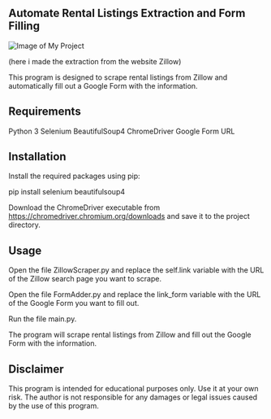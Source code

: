 ## Automate Rental Listings Extraction and Form Filling

![Image of My Project](https://i.imgur.com/6IRiT1z.gif)

(here i made the extraction from the website Zillow)

This program is designed to scrape rental listings from Zillow and automatically fill out a Google Form with the information.

## Requirements

Python 3
Selenium
BeautifulSoup4
ChromeDriver
Google Form URL

## Installation

Install the required packages using pip:

pip install selenium beautifulsoup4

Download the ChromeDriver executable from https://chromedriver.chromium.org/downloads and save it to the project directory.

## Usage

Open the file ZillowScraper.py and replace the self.link variable with the URL of the Zillow search page you want to scrape.

Open the file FormAdder.py and replace the link_form variable with the URL of the Google Form you want to fill out.

Run the file main.py.

The program will scrape rental listings from Zillow and fill out the Google Form with the information.

## Disclaimer

This program is intended for educational purposes only. Use it at your own risk. The author is not responsible for any damages or legal issues caused by the use of this program.
